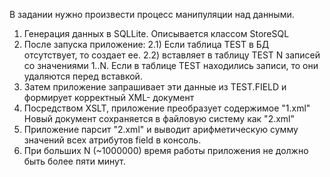 В задании нужно произвести процесс манипуляции над данными.
1. Генерация данных в SQLLite. Описывается классом StoreSQL
2. После запуска приложение:
2.1) Если таблица TEST в БД отсутствует, то создает ее.
2.2) вставляет в таблицу TEST N записей со значениями 1..N. Если в таблице TEST
находились записи, то они удаляются перед вставкой.
3. Затем приложение запрашивает эти данные из TEST.FIELD и формирует корректный XML-
документ
4. Посредством XSLT, приложение преобразует содержимое "1.xml"
Новый документ сохраняется в файловую систему как "2.xml"
5. Приложение парсит "2.xml" и выводит арифметическую сумму значений всех атрибутов
field в консоль.
6. При больших N (~1000000) время работы приложения не должно быть более пяти минут. 